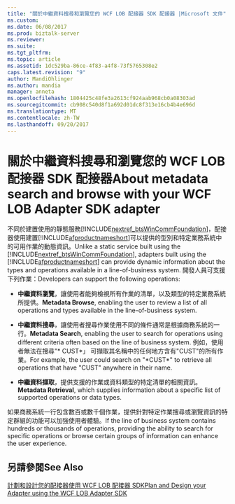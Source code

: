 ```yaml
---
title: "關於中繼資料搜尋和瀏覽您的 WCF LOB 配接器 SDK 配接器 |Microsoft 文件"
ms.custom: 
ms.date: 06/08/2017
ms.prod: biztalk-server
ms.reviewer: 
ms.suite: 
ms.tgt_pltfrm: 
ms.topic: article
ms.assetid: 1dc529ba-86ce-4f83-a4f8-73f5765308e2
caps.latest.revision: "9"
author: MandiOhlinger
ms.author: mandia
manager: anneta
ms.openlocfilehash: 1804425c48fe3a2613cf924aab968cb0a08303ad
ms.sourcegitcommit: cb908c540d8f1a692d01dc8f313e16cb4b4e696d
ms.translationtype: MT
ms.contentlocale: zh-TW
ms.lasthandoff: 09/20/2017
---
```

# <a name="about-metadata-search-and-browse-with-your-wcf-lob-adapter-sdk-adapter"></a><span data-ttu-id="8e9a0-102">關於中繼資料搜尋和瀏覽您的 WCF LOB 配接器 SDK 配接器</span><span class="sxs-lookup"><span data-stu-id="8e9a0-102">About metadata search and browse with your WCF LOB Adapter SDK adapter</span></span>
<span data-ttu-id="8e9a0-103">不同於建置使用的靜態服務[!INCLUDE[nextref_btsWinCommFoundation](../../includes/nextref-btswincommfoundation-md.md)]，配接器使用建置[!INCLUDE[afproductnameshort](../../includes/afproductnameshort-md.md)]可以提供的型別和特定業務系統中的可用作業的動態資訊。</span><span class="sxs-lookup"><span data-stu-id="8e9a0-103">Unlike a static service built using the [!INCLUDE[nextref_btsWinCommFoundation](../../includes/nextref-btswincommfoundation-md.md)], adapters built using the [!INCLUDE[afproductnameshort](../../includes/afproductnameshort-md.md)] can provide dynamic information about the types and operations available in a line-of-business system.</span></span> <span data-ttu-id="8e9a0-104">開發人員可支援下列作業：</span><span class="sxs-lookup"><span data-stu-id="8e9a0-104">Developers can support the following operations:</span></span>  
  
-   <span data-ttu-id="8e9a0-105">**中繼資料瀏覽**，讓使用者能夠檢視所有作業的清單，以及類型的特定業務系統所提供。</span><span class="sxs-lookup"><span data-stu-id="8e9a0-105">**Metadata Browse**, enabling the user to review a list of all operations and types available in the line-of-business system.</span></span>  
  
-   <span data-ttu-id="8e9a0-106">**中繼資料搜尋**，讓使用者搜尋作業使用不同的條件通常是根據商務系統的一行。</span><span class="sxs-lookup"><span data-stu-id="8e9a0-106">**Metadata Search**, enabling the user to search for operations using different criteria often based on the line of business system.</span></span> <span data-ttu-id="8e9a0-107">例如，使用者無法在搜尋"* CUST\*」 可擷取其名稱中的任何地方含有"CUST"的所有作業。</span><span class="sxs-lookup"><span data-stu-id="8e9a0-107">For example, the user could search on "*CUST\*" to retrieve all operations that have "CUST" anywhere in their name.</span></span>  
  
-   <span data-ttu-id="8e9a0-108">**中繼資料擷取**，提供支援的作業或資料類型的特定清單的相關資訊。</span><span class="sxs-lookup"><span data-stu-id="8e9a0-108">**Metadata Retrieval**, which supplies information about a specific list of supported operations or data types.</span></span>  
  
 <span data-ttu-id="8e9a0-109">如果商務系統一行包含數百或數千個作業，提供針對特定作業搜尋或瀏覽資訊的特定群組的功能可以加強使用者體驗。</span><span class="sxs-lookup"><span data-stu-id="8e9a0-109">If the line of business system contains hundreds or thousands of operations, providing the ability to search for specific operations or browse certain groups of information can enhance the user experience.</span></span>  
  
## <a name="see-also"></a><span data-ttu-id="8e9a0-110">另請參閱</span><span class="sxs-lookup"><span data-stu-id="8e9a0-110">See Also</span></span>  
 [<span data-ttu-id="8e9a0-111">計劃和設計您的配接器使用 WCF LOB 配接器 SDK</span><span class="sxs-lookup"><span data-stu-id="8e9a0-111">Plan and Design your Adapter using the WCF LOB Adapter SDK </span></span>](plan-and-design-your-adapter-using-the-wcf-lob-adapter-sdk.md)